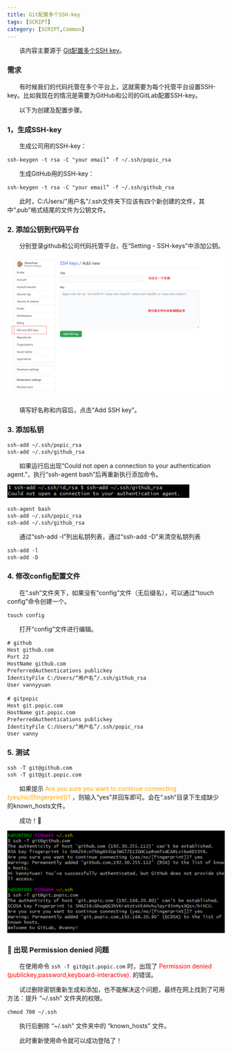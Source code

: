 ```yaml
---
title: Git配置多个SSH-key
tags: [SCRIPT]
category: [SCRIPT,Common]
---
```


&emsp;&emsp;该内容主要源于 [Git配置多个SSH key](https://blog.csdn.net/hao495430759/article/details/80673568)。

### 需求
&emsp;&emsp;有时候我们的代码托管在多个平台上，这就需要为每个托管平台设置SSH-key。比如我现在的情况是需要为GitHub和公司的GitLab配置SSH-key。

&emsp;&emsp;以下为创建及配置步骤。

### 1，生成SSH-key
&emsp;&emsp;生成公司用的SSH-key：
```
ssh-keygen -t rsa -C "your email” -f ~/.ssh/popic_rsa
```
&emsp;&emsp;生成GitHub用的SSH-key：
```
ssh-keygen -t rsa -C "your email” -f ~/.ssh/github_rsa
```

&emsp;&emsp;此时，C:/Users/"用户名"/.ssh文件夹下应该有四个新创建的文件，其中“.pub”格式结尾的文件为公钥文件。

### 2. 添加公钥到代码平台
&emsp;&emsp;分别登录github和公司代码托管平台，在“Setting - SSH-keys”中添加公钥。

![](Git配置多个SSH-key/公钥.png)

&emsp;&emsp;填写好名称和内容后，点击“Add SSH key”。

### 3. 添加私钥
```
ssh-add ~/.ssh/popic_rsa
ssh-add ~/.ssh/github_rsa
```

&emsp;&emsp;如果运行后出现“Could not open a connection to your authentication agent.”，执行“ssh-agent bash”后再重新执行添加命令。

![](Git配置多个SSH-key/not_connect.png)

```
ssh-agent bash
ssh-add ~/.ssh/popic_rsa
ssh-add ~/.ssh/github_rsa
```

&emsp;&emsp;通过“ssh-add -l”列出私钥列表，通过“ssh-add -D”来清空私钥列表
```
ssh-add -l
ssh-add -D
```

### 4. 修改config配置文件
&emsp;&emsp;在“.ssh”文件夹下，如果没有“config”文件（无后缀名），可以通过“touch config”命令创建一个。

```
touch config
```

&emsp;&emsp;打开“config”文件进行编辑。

```
# github
Host github.com
Port 22
HostName github.com
PreferredAuthentications publickey
IdentityFile C:/Users/“用户名”/.ssh/github_rsa
User vannyyuan
 
# gitpopic
Host git.popic.com
HostName git.popic.com
PreferredAuthentications publickey
IdentityFile C:/Users/“用户名”/.ssh/popic_rsa
User vanny
```

### 5. 测试
```
ssh -T git@github.com
ssh -T git@git.popic.com
```

&emsp;&emsp;如果提示 <font color='orange'>Are you sure you want to continue connecting (yes/no/[fingerprint])? </font>，则输入“yes”并回车即可。会在“.ssh”目录下生成缺少的known_hosts文件。

&emsp;&emsp;成功！🎉

![](Git配置多个SSH-key/succeed.png)


### 🚏 出现 Permission denied 问题

&emsp;&emsp;在使用命令 ```ssh -T git@git.popic.com``` 时，出现了 <font color='red'>Permission denied (publickey,password,keyboard-interactive). </font> 的错误。

&emsp;&emsp;试过删除密钥重新生成和添加，也不能解决这个问题，最终在网上找到了可用方法：提升 “~/.ssh” 文件夹的权限。

```
chmod 700 ~/.ssh
```
&emsp;&emsp;执行后删除 “~/.ssh” 文件夹中的 “known_hosts” 文件。


&emsp;&emsp;此时重新使用命令就可以成功登陆了！